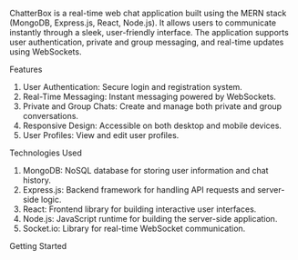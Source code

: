 ChatterBox is a real-time web chat application built using the MERN stack (MongoDB, Express.js, React, Node.js). It allows users to communicate instantly through a sleek, user-friendly interface. The application supports user authentication, private and group messaging, and real-time updates using WebSockets.

Features
1. User Authentication: Secure login and registration system.
2. Real-Time Messaging: Instant messaging powered by WebSockets.
3. Private and Group Chats: Create and manage both private and group conversations.
4. Responsive Design: Accessible on both desktop and mobile devices.
5. User Profiles: View and edit user profiles.

Technologies Used

1. MongoDB: NoSQL database for storing user information and chat history.
2. Express.js: Backend framework for handling API requests and server-side logic.
3. React: Frontend library for building interactive user interfaces.
4. Node.js: JavaScript runtime for building the server-side application.
5. Socket.io: Library for real-time WebSocket communication.

Getting Started
